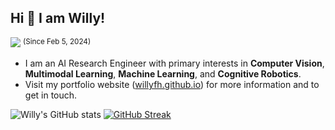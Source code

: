 ## Hi 👋 I am Willy!

![](https://komarev.com/ghpvc/?username=willyfh&color=blue) <sup>(Since Feb 5, 2024)</sup>


- I am an AI Research Engineer with primary interests in **Computer Vision**, **Multimodal Learning**, **Machine Learning**, and **Cognitive Robotics**.
- Visit my portfolio website ([willyfh.github.io](https://willyfh.github.io/)) for more information and to get in touch.

![Willy's GitHub stats](https://github-readme-stats-git-masterrstaa-rickstaa.vercel.app/api?username=willyfh&show_icons=true&role=owner,collaborator,organization_member&count_private=true&theme=github_dark_dimmed&card_width=320) [![GitHub Streak](https://streak-stats.demolab.com/?user=willyfh&theme=github-dark-dimmed&card_width=350&hide_total_contributions=true)](https://streak-stats.demolab.com/?user=willyfh&theme=github-dark-dimmed&card_width=350&hide_total_contributions=true)

